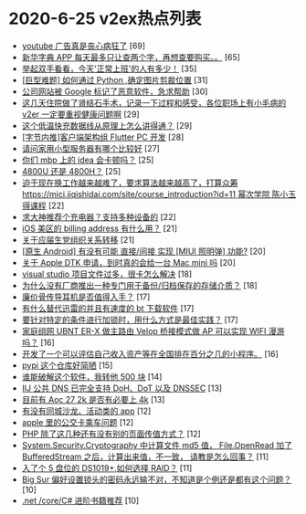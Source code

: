 # 2020-6-25 v2ex热点列表

+ [youtube 广告真是丧心病狂了](https://www.v2ex.com/t/684630#reply69) [69]
+ [新华字典 APP 每天最多只让查两个字，再想查要购买。。](https://www.v2ex.com/t/684676#reply65) [65]
+ [举起双手看看，今天'正常上班'的人有多少！](https://www.v2ex.com/t/684626#reply35) [35]
+ [[巨型难题] 如何通过 Python ,确定图片剪裁位置](https://www.v2ex.com/t/684686#reply31) [31]
+ [公司网站被 Google 标记了恶意软件，急求帮助](https://www.v2ex.com/t/684659#reply30) [30]
+ [这几天住院做了肾结石手术，记录一下过程和感受，各位职场上有小毛病的 v2er 一定要重视健康问题啊](https://www.v2ex.com/t/684680#reply29) [29]
+ [这个低温快充数据线从原理上怎么讲得通？](https://www.v2ex.com/t/684688#reply29) [29]
+ [[字节内推]客户端架构组 Flutter PC 开发](https://www.v2ex.com/t/684705#reply28) [28]
+ [请问家用小型服务器有哪个比较好](https://www.v2ex.com/t/684660#reply27) [27]
+ [你们 mbp 上的 idea 会卡顿吗？](https://www.v2ex.com/t/684632#reply25) [25]
+ [4800U 还是 4800H？](https://www.v2ex.com/t/684667#reply25) [25]
+ [迫于现在换工作越来越难了，要求算法越来越高了，打算众筹 https://mici.jiqishidai.com/site/course_introduction?id=11 幂次学院 陈小玉得课程](https://www.v2ex.com/t/684672#reply22) [22]
+ [求大神推荐个充电器？支持多种设备的](https://www.v2ex.com/t/684724#reply22) [22]
+ [iOS 美区的 billing address 有什么用？](https://www.v2ex.com/t/684644#reply21) [21]
+ [关于应届生党组织关系转移](https://www.v2ex.com/t/684685#reply21) [21]
+ [[原生 Android] 有没有可能 直接/间接 实现 [MIUI 照明弹] 功能?](https://www.v2ex.com/t/684621#reply20) [20]
+ [关于 Apple DTK 申请，到时真的会给一台 Mac mini 吗](https://www.v2ex.com/t/684712#reply20) [20]
+ [visual studio 项目文件过多，很卡怎么解决](https://www.v2ex.com/t/684640#reply18) [18]
+ [为什么没有厂商推出一种专门用于备份/归档保存的存储介质？](https://www.v2ex.com/t/684744#reply18) [18]
+ [廉价骨传导耳机是否值得入手？](https://www.v2ex.com/t/684643#reply17) [17]
+ [有什么替代迅雷的并且有速度的 bt 下载软件](https://www.v2ex.com/t/684699#reply17) [17]
+ [要针对特定的条件进行加锁时，用什么方式是最佳实践？](https://www.v2ex.com/t/684704#reply17) [17]
+ [家庭组网 UBNT ER-X 做主路由 Velop 桥接模式做 AP 可以实现 WIFI 漫游吗？](https://www.v2ex.com/t/684619#reply16) [16]
+ [开发了一个可以评估自己收入资产等在全国排在百分之几的小程序。](https://www.v2ex.com/t/684684#reply16) [16]
+ [pypi 这个仓库好简陋](https://www.v2ex.com/t/684622#reply15) [15]
+ [谁能破解这个软件，我转他 500 块](https://www.v2ex.com/t/684747#reply14) [14]
+ [IIJ 公共 DNS 已完全支持 DoH、DoT 以及 DNSSEC](https://www.v2ex.com/t/684620#reply13) [13]
+ [目前有 Aoc 27 2k 是否有必要上 4k](https://www.v2ex.com/t/684629#reply13) [13]
+ [有没有同城沙龙、活动类的 app](https://www.v2ex.com/t/684625#reply12) [12]
+ [apple 里的公交卡乘车问题](https://www.v2ex.com/t/684698#reply12) [12]
+ [PHP 除了这几种还有没有别的页面传值方式？](https://www.v2ex.com/t/684753#reply12) [12]
+ [System.Security.Cryptography 中计算文件 md5 值， File.OpenRead 加了 BufferedStream 之后，计算出来值，不一致， 请教是怎么回事？](https://www.v2ex.com/t/684653#reply11) [11]
+ [入了个 5 盘位的 DS1019+,如何选择 RAID？](https://www.v2ex.com/t/684681#reply11) [11]
+ [Big Sur 偏好设置锁头的密码永远输不对，不知道是个例还是都有这个问题？](https://www.v2ex.com/t/684634#reply10) [10]
+ [.net /core/C# 进阶书籍推荐](https://www.v2ex.com/t/684638#reply10) [10]
